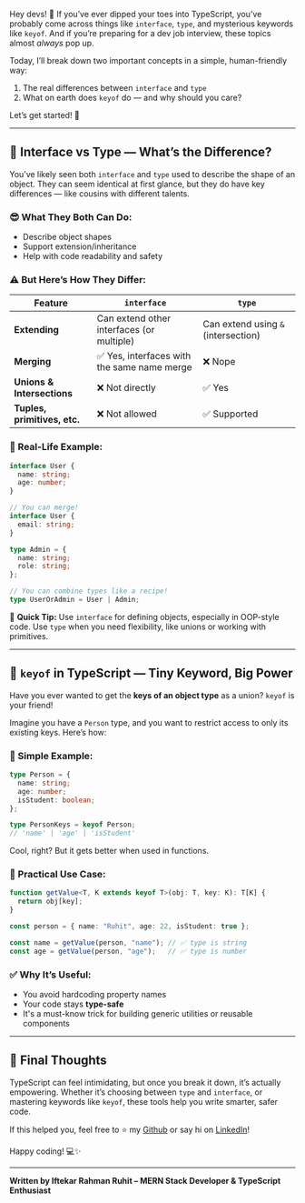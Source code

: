 Hey devs! 👋 If you’ve ever dipped your toes into TypeScript, you’ve probably come across things like `interface`, `type`, and mysterious keywords like `keyof`. And if you’re preparing for a dev job interview, these topics almost *always* pop up.

Today, I’ll break down two important concepts in a simple, human-friendly way:

1. The real differences between `interface` and `type`
2. What on earth does `keyof` do — and why should you care?

Let’s get started! 🚀

---

## 🥊 Interface vs Type — What’s the Difference?

You’ve likely seen both `interface` and `type` used to describe the shape of an object. They can seem identical at first glance, but they do have key differences — like cousins with different talents.

### 😎 What They Both Can Do:
- Describe object shapes
- Support extension/inheritance
- Help with code readability and safety

### ⚠️ But Here’s How They Differ:

| Feature | `interface` | `type` |
|--------|-------------|--------|
| **Extending** | Can extend other interfaces (or multiple) | Can extend using `&` (intersection) |
| **Merging** | ✅ Yes, interfaces with the same name merge | ❌ Nope |
| **Unions & Intersections** | ❌ Not directly | ✅ Yes |
| **Tuples, primitives, etc.** | ❌ Not allowed | ✅ Supported |

### 🧪 Real-Life Example:

```ts
interface User {
  name: string;
  age: number;
}

// You can merge!
interface User {
  email: string;
}

type Admin = {
  name: string;
  role: string;
};

// You can combine types like a recipe!
type UserOrAdmin = User | Admin;
````

📝 **Quick Tip:** Use `interface` for defining objects, especially in OOP-style code. Use `type` when you need flexibility, like unions or working with primitives.

---

## 🔑 `keyof` in TypeScript — Tiny Keyword, Big Power

Have you ever wanted to get the **keys of an object type** as a union? `keyof` is your friend!

Imagine you have a `Person` type, and you want to restrict access to only its existing keys. Here’s how:

### 🎯 Simple Example:

```ts
type Person = {
  name: string;
  age: number;
  isStudent: boolean;
};

type PersonKeys = keyof Person;
// 'name' | 'age' | 'isStudent'
```

Cool, right? But it gets better when used in functions.

### 🔧 Practical Use Case:

```ts
function getValue<T, K extends keyof T>(obj: T, key: K): T[K] {
  return obj[key];
}

const person = { name: "Ruhit", age: 22, isStudent: true };

const name = getValue(person, "name"); // ✅ type is string
const age = getValue(person, "age");   // ✅ type is number
```

### ✅ Why It’s Useful:

* You avoid hardcoding property names
* Your code stays **type-safe**
* It's a must-know trick for building generic utilities or reusable components

---

## 🧠 Final Thoughts

TypeScript can feel intimidating, but once you break it down, it’s actually empowering. Whether it’s choosing between `type` and `interface`, or mastering keywords like `keyof`, these tools help you write smarter, safer code.

If this helped you, feel free to ⭐ my [Github](https://github.com/IftekarRahmanRuhit) or say hi on [LinkedIn](https://www.linkedin.com/in/iftekar-rahman-ruhit/)!

Happy coding! 💻✨

---

**Written by Iftekar Rahman Ruhit – MERN Stack Developer & TypeScript Enthusiast**